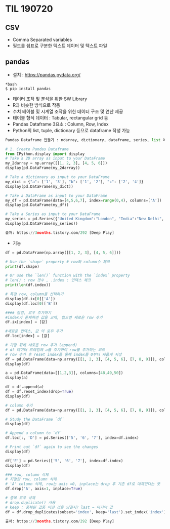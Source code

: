 # TIL 190720

## CSV 

- Comma Separated variables
- 필드를 쉼표로 구분한 텍스트 데이터 및 텍스트 파일



## pandas 

- 설치 : https://pandas.pydata.org/

```
*bash
$ pip install pandas
```

- 데이터 조작 및 분석을 위한 SW Library 
- R과 비슷한 방식으로 작동 
- 수치 테이블 및 시계열 조작을 위한 데이터 구조 및 연산 제공 
- 테이블 형식 데이터 : Tabular, rectangular grid 등 
- Pandas Dataframe 3요소 : Column, Row,  Index 
- Python의 list, tuple, dictionary 등으로 dataframe 작성 가능 

```python
Pandas Dataframe 만들기 : ndarray, dictionary, dataframe, series, list 예

# 1. Create Pandas Dataframe
from IPython.display import display
# Take a 2D array as input to your DataFrame 
my_2darray = np.array([[1, 2, 3], [4, 5, 6]])
display(pd.DataFrame(my_2darray))

# Take a dictionary as input to your DataFrame 
my_dict = {"a": ['1', '3'], "b": ['1', '2'], "c": ['2', '4']}
display(pd.DataFrame(my_dict))

# Take a DataFrame as input to your DataFrame 
my_df = pd.DataFrame(data=[4,5,6,7], index=range(0,4), columns=['A'])
display(pd.DataFrame(my_df))

# Take a Series as input to your DataFrame
my_series = pd.Series({"United Kingdom":"London", "India":"New Delhi", "United States":"Washington", "Belgium":"Brussels"})
display(pd.DataFrame(my_series))

출처: https://3months.tistory.com/292 [Deep Play]
```

- 기능

```python
df = pd.DataFrame(np.array([[1, 2, 3], [4, 5, 6]]))

# Use the `shape` property # row와 column수 체크
print(df.shape)

# Or use the `len()` function with the `index` property 
# len() : row 갯수 , .index : 인덱스 체크 
print(len(df.index))

# 특정 row, column을 선택하기
display(df.ix[0]['A'])
display(df.loc[0]['B'])

#### 컬럼, 로우 추가하기 
#index가 존재하면 값을 교체, 없으면 새로운 row 추가 
df.ix[index] = [값]

#새로운 인덱스, 값 의 로우 추가
df.loc[index] = [값]

# 가장 뒤에 새로운 row 추가 (append)
# df 데이터 프레임에 a를 추가하여 row를 추가하는 코드
# row 추가 후 reset index를 통해 index를 0부터 새롭게 저장 
df = pd.DataFrame(data=np.array([[1, 2, 3], [4, 5, 6], [7, 8, 9]]), columns=[48, 49, 50])
display(df)

a = pd.DataFrame(data=[[1,2,3]], columns=[48,49,50])
display(a)

df = df.append(a)
df = df.reset_index(drop=True)
display(df)

# column 추가
df = pd.DataFrame(data=np.array([[1, 2, 3], [4, 5, 6], [7, 8, 9]]), columns=['A', 'B', 'C'])

# Study the DataFrame `df`
display(df)

# Append a column to `df`
df.loc[:, 'D'] = pd.Series(['5', '6', '7'], index=df.index)

# Print out `df` again to see the changes
display(df)

df['E'] = pd.Series(['5', '6', '7'], index=df.index)
display(df)

### row, column 삭제 
# 지정한 row, column 삭제
# 'A' column 삭제, row는 axis =0, inplace는 drop 후 기존 df로 대체한다는 뜻 
df.drop('A', axis=1, inplace=True)

# 중복 로우 삭제 
# drop.duplicate() 사용 
# keep : 중복된 값중 어떤 것을 남길지? last = 마지막 값 
df = df.drop_duplicates(subset='index', keep='last').set_index('index')

출처: https://3months.tistory.com/292 [Deep Play]
```
